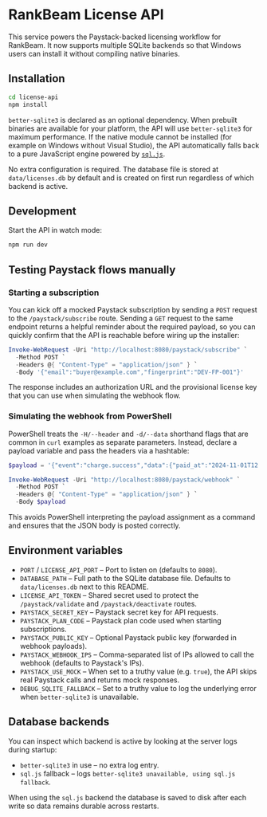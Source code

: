 # RankBeam License API

This service powers the Paystack-backed licensing workflow for RankBeam. It now supports multiple SQLite backends so that Windows users can install it without compiling native binaries.

## Installation

```bash
cd license-api
npm install
```

`better-sqlite3` is declared as an optional dependency. When prebuilt binaries are available for your platform, the API will use `better-sqlite3` for maximum performance. If the native module cannot be installed (for example on Windows without Visual Studio), the API automatically falls back to a pure JavaScript engine powered by [`sql.js`](https://github.com/sql-js/sql.js).

No extra configuration is required. The database file is stored at `data/licenses.db` by default and is created on first run regardless of which backend is active.

## Development

Start the API in watch mode:

```bash
npm run dev
```

## Testing Paystack flows manually

### Starting a subscription

You can kick off a mocked Paystack subscription by sending a `POST` request to the
`/paystack/subscribe` route. Sending a `GET` request to the same endpoint returns a
helpful reminder about the required payload, so you can quickly confirm that the
API is reachable before wiring up the installer:

```powershell
Invoke-WebRequest -Uri "http://localhost:8080/paystack/subscribe" `
  -Method POST `
  -Headers @{ "Content-Type" = "application/json" } `
  -Body '{"email":"buyer@example.com","fingerprint":"DEV-FP-001"}'
```

The response includes an authorization URL and the provisional license key that you
can use when simulating the webhook flow.

### Simulating the webhook from PowerShell

PowerShell treats the `-H/--header` and `-d/--data` shorthand flags that are common
in `curl` examples as separate parameters. Instead, declare a payload variable and
pass the headers via a hashtable:

```powershell
$payload = '{"event":"charge.success","data":{"paid_at":"2024-11-01T12:00:00Z","reference":"TEST_REF_001","customer":{"email":"buyer@example.com"},"metadata":{"licenseKey":"DEV-LIC-001","fingerprint":"DEV-FP-001"}}}'

Invoke-WebRequest -Uri "http://localhost:8080/paystack/webhook" `
  -Method POST `
  -Headers @{ "Content-Type" = "application/json" } `
  -Body $payload
```

This avoids PowerShell interpreting the payload assignment as a command and ensures
that the JSON body is posted correctly.

## Environment variables

- `PORT` / `LICENSE_API_PORT` – Port to listen on (defaults to `8080`).
- `DATABASE_PATH` – Full path to the SQLite database file. Defaults to `data/licenses.db` next to this README.
- `LICENSE_API_TOKEN` – Shared secret used to protect the `/paystack/validate` and `/paystack/deactivate` routes.
- `PAYSTACK_SECRET_KEY` – Paystack secret key for API requests.
- `PAYSTACK_PLAN_CODE` – Paystack plan code used when starting subscriptions.
- `PAYSTACK_PUBLIC_KEY` – Optional Paystack public key (forwarded in webhook payloads).
- `PAYSTACK_WEBHOOK_IPS` – Comma-separated list of IPs allowed to call the webhook (defaults to Paystack's IPs).
- `PAYSTACK_USE_MOCK` – When set to a truthy value (e.g. `true`), the API skips real Paystack calls and returns mock responses.
- `DEBUG_SQLITE_FALLBACK` – Set to a truthy value to log the underlying error when `better-sqlite3` is unavailable.

## Database backends

You can inspect which backend is active by looking at the server logs during startup:

- `better-sqlite3` in use – no extra log entry.
- `sql.js` fallback – logs `better-sqlite3 unavailable, using sql.js fallback`.

When using the `sql.js` backend the database is saved to disk after each write so data remains durable across restarts.
